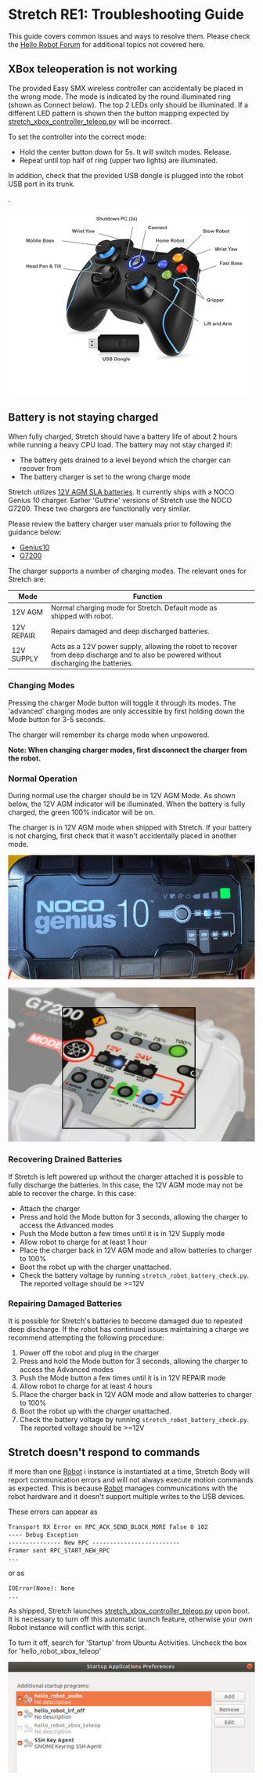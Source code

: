 # Stretch RE1: Troubleshooting Guide

This guide covers common issues and ways to resolve them. Please check the [Hello Robot Forum](forum.hello-robot.com) for additional topics not covered here.

## XBox teleoperation is not working 

The provided Easy SMX wireless controller can accidentally be placed in the wrong mode. The mode is indicated by the round illuminated ring (shown as Connect below). The top 2 LEDs only should be illuminated. If a different LED pattern is shown then the button mapping expected by [stretch_xbox_controller_teleop.py](https://github.com/hello-robot/stretch_body/blob/master/tools/bin/stretch_xbox_controller_teleop.py0) will be incorrect.

To set the controller into the correct mode:

- Hold the center button down for 5s. It will switch modes. Release.
- Repeat until top half of ring (upper two lights) are illuminated.

In addition, check that the provided USB dongle is plugged into the robot USB port in its trunk.

. 

![](./images/xbox.png)

## Battery is not staying charged

When fully charged, Stretch should have a battery life of about 2 hours while running a heavy CPU load. The battery may not stay charged if:

* The battery gets drained to a level beyond which the charger can recover from
* The battery charger is set to the wrong charge mode

Stretch utilizes [12V AGM SLA batteries](https://www.power-sonic.com/product/ps-1290/). It currently ships with a NOCO Genius 10 charger. Earlier 'Guthrie' versions of Stretch use the NOCO G7200. These two chargers are functionally very similar.

Please review the battery charger user manuals prior to following the guidance below:

* [Genius10](https://no.co/media/nocodownloads/format/g/e/genius10na_user_guide_1.pdf)
* [G7200](https://no.co/media/nocodownloads/format/g/7/g7200_manual_english_1.pdf)

The charger supports a number of charging modes. The relevant ones for Stretch are:

| Mode       | Function                                                     |      |
| ---------- | ------------------------------------------------------------ | ---- |
| 12V AGM    | Normal charging mode for Stretch. Default mode as shipped with robot. |      |
| 12V REPAIR | Repairs damaged and deep discharged batteries.               |      |
| 12V SUPPLY | Acts as a 12V power supply, allowing the robot to recover from deep discharge and to also be powered without discharging the batteries. |      |

### Changing Modes

Pressing the charger Mode button will toggle it through its modes. The 'advanced' charging modes are only accessible by first holding down the Mode button for 3-5 seconds.

The charger will remember its charge mode when unpowered. 

**Note: When changing charger modes, first disconnect the charger from the robot.**

### Normal Operation

During normal use the charger should be in 12V AGM Mode. As shown below, the 12V AGM indicator will be illuminated. When the battery is fully charged, the green 100% indicator will be on.

The charger is in 12V AGM mode when shipped with Stretch. If your battery is not charging, first check that it wasn't accidentally placed in another mode.

![](./images/noco10_agm_rs.png)

![](./images/g7200_agm.png)



### Recovering Drained Batteries

If Stretch is left powered up without the charger attached it is possible to fully discharge the batteries. In this case, the 12V AGM mode may not be able to recover the charge. In this case:

* Attach the charger
* Press and hold the Mode button for 3 seconds, allowing the charger to access the Advanced modes
* Push the Mode button a few times until it is in 12V Supply mode
* Allow robot to charge for at least 1 hour
* Place the charger back in 12V AGM mode and allow batteries to charger to 100%
* Boot the robot up with the charger unattached. 
* Check the battery voltage by running `stretch_robot_battery_check.py`. The reported voltage should be >=12V 

### Repairing Damaged Batteries

It is possible for Stretch's batteries to become damaged due to repeated deep discharge. If the robot has continued issues maintaining a charge we recommend attempting the following procedure: 

1. Power off the robot and plug in the charger
2. Press and hold the Mode button for 3 seconds, allowing the charger to access the Advanced modes
3. Push the Mode button a few times until it is in 12V REPAIR mode
4. Allow robot to charge for at least 4 hours
5. Place the charger back in 12V AGM mode and allow batteries to charger to 100%
6. Boot the robot up with the charger unattached. 
7. Check the battery voltage by running `stretch_robot_battery_check.py`. The reported voltage should be >=12V 

## Stretch doesn't respond to commands

If more than one [Robot](https://github.com/hello-robot/stretch_body/blob/master/body/stretch_body/robot.py) i instance is instantiated at a time, Stretch Body will report communication errors and will not always execute motion commands as expected. This is because  [Robot](https://github.com/hello-robot/stretch_body/blob/master/body/stretch_body/robot.py)  manages communications with the robot hardware and it doesn't support multiple writes to the USB devices.

These errors can appear as

```
Transport RX Error on RPC_ACK_SEND_BLOCK_MORE False 0 102
---- Debug Exception
--------------- New RPC -------------------------
Framer sent RPC_START_NEW_RPC
...
```

or as

```
IOError(None): None
...
```

As shipped, Stretch launches  [stretch_xbox_controller_teleop.py](https://github.com/hello-robot/stretch_body/blob/master/tools/bin/stretch_xbox_controller_teleop.py0) upon boot. It is necessary to turn off this automatic launch feature, otherwise your own Robot instance will conflict with this script.

 To turn it off, search for 'Startup' from Ubuntu Activities. Uncheck the box for 'hello_robot_xbox_teleop' 



![](./images/xbox_off_rs.png)



